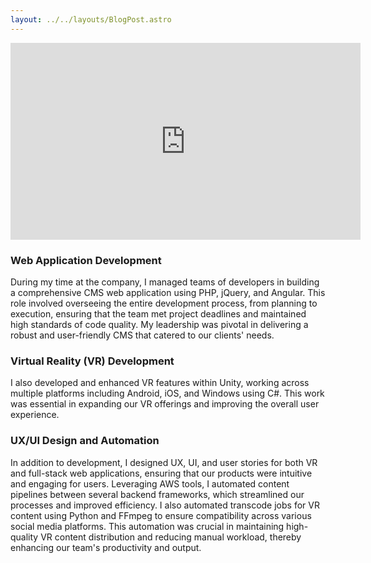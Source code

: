 ```yaml
---
layout: ../../layouts/BlogPost.astro
---
```


<iframe width="560" height="315" class="m-auto w-full md:w-[560px]" src="https://www.youtube.com/embed/-nWddbP-hgo?si=WfZoy9QYlsnUCDwd" title="YouTube video player" frameborder="0" allow="accelerometer; autoplay; clipboard-write; encrypted-media; gyroscope; picture-in-picture; web-share" referrerpolicy="strict-origin-when-cross-origin" allowfullscreen></iframe>

### Web Application Development

During my time at the company, I managed teams of developers in building a comprehensive CMS web application using PHP, jQuery, and Angular. This role involved overseeing the entire development process, from planning to execution, ensuring that the team met project deadlines and maintained high standards of code quality. My leadership was pivotal in delivering a robust and user-friendly CMS that catered to our clients' needs.

### Virtual Reality (VR) Development

I also developed and enhanced VR features within Unity, working across multiple platforms including Android, iOS, and Windows using C#. This work was essential in expanding our VR offerings and improving the overall user experience.

### UX/UI Design and Automation

In addition to development, I designed UX, UI, and user stories for both VR and full-stack web applications, ensuring that our products were intuitive and engaging for users. Leveraging AWS tools, I automated content pipelines between several backend frameworks, which streamlined our processes and improved efficiency. I also automated transcode jobs for VR content using Python and FFmpeg to ensure compatibility across various social media platforms. This automation was crucial in maintaining high-quality VR content distribution and reducing manual workload, thereby enhancing our team's productivity and output.
